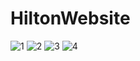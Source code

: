 # HiltonWebsite

![1](https://user-images.githubusercontent.com/58300638/108698788-cb88ef00-7504-11eb-85c2-f7f4ad77a3b6.jpg)
![2](https://user-images.githubusercontent.com/58300638/108698799-cfb50c80-7504-11eb-901f-c9b5e433656a.jpg)
![3](https://user-images.githubusercontent.com/58300638/108698811-d2176680-7504-11eb-9804-82abd85e182e.jpg)
![4](https://user-images.githubusercontent.com/58300638/108698825-d5125700-7504-11eb-8c16-485e1673fbfd.jpg)
